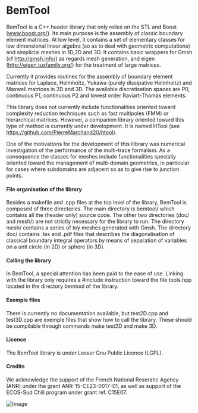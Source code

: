 # BemTool
BemTool is a C++ header library that only relies on the STL and Boost (www.boost.org/).
Its main purpose is the assembly of classic boundary element matrices. At low level,
it contains a set of elementary classes for low dimensional linear algebra (so as to deal with
geometric computations) and simplicial meshes in 1D,2D and 3D. It contains basic wrappers
for Gmsh (cf http://gmsh.info/) as regards mesh generation, and eigen (http://eigen.tuxfamily.org/)
for the treatment of large matrices.

Currently it provides routines for the assembly of boundary element matrices for Laplace,
Helmholtz, Yukawa (purely dissipative Helmholtz) and Maxwell matrices in 2D and 3D.
The available discretisation spaces are P0, continuous P1, continuous P2 and lowest order
Raviart-Thomas elements.

This library does not currently include functionalities oriented toward complexity
reduction techniques such as fast multipoles (FMM) or hierarchical matrices. However,
a companion library oriented toward this type of method is currently under development.
It is named HTool (see https://github.com/PierreMarchand20/htool).

One of the motivations for the development of this lilbrary was numerical investigation
of the performance of the multi-trace formalism. As a consequence the classes for meshes
include functionalities specially oriented toward the management of multi-domain geometries,
in particular for cases where subdomains are adjacent so as to give rise to junction points.

#### File organisation of the library
Besides a makefile and .cpp files at the top level of the library, BemTool
is composed of three directories. The main directory is bemtool/ which contains 
all the (header only) source code. The other two directories (doc/ and mesh/) are
not strictly necessary for the library to run. The directory mesh/ contains a series
of toy meshes generated with Gmsh. The directory doc/ contains .tex and .pdf files
that describes the diagonalisation of classical boundary integral operators by means
of separation of variables on a unit circle (in 2D) or sphere (in 3D).

#### Calling the library
In BemTool, a special attention has been paid to the ease of use. Linking with the library
only requires a \#include instruction toward the file tools.hpp located in the directory
bemtool of the library.

#### Exemple files
There is currently no documentation available, but test2D.cpp and test3D.cpp are exemple files
that show how to call the library. These should be compilable through commands make test2D
and make 3D.

#### Licence
The BemTool library is under Lesser Gnu Public Licence (LGPL).

#### Credits
We acknowledge the support of the French National Reserahc Agency (ANR) under the grant 
ANR-15-CE23-0017-01, as well as support of the ECOS-Sud Chili program under grant ref. C15E07.

![Image](https://github.com/xclaeys/BemTool/blob/master/doc/Logo-anr.png?raw=true)
